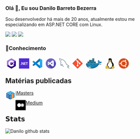 ### Olá 👋, Eu sou Danilo Barreto Bezerra
Sou desenvolvedor há mais de 20 anos, atualmente estou me especializando em ASP.NET CORE com Linux.

![](https://vistr.dev/badge?repo=danilobbezerra.bio)
[![](https://img.shields.io/badge/-Danilo%20Barreto%20Bezerra-blue?style=flat-square&logo=Linkedin&logoColor=white&link=https://www.linkedin.com/in/danilobbezerra/)](https://www.linkedin.com/in/danilobbezerra/)
[![](https://img.shields.io/badge/-@danilobbezerra-%23181717?style=flat-square&logo=github)](https://github.com/danilobbezerra)

### **🔭Conhecimento**

<img align="left" src="imagens/csharp.png" style="padding: 1%" /></a>
<img align="left" src="imagens/dotnet.png" style="padding: 1%" /></a>
<img align="left" src="imagens/vscode.png" style="padding: 1%" />
<img align="left" src="imagens/visual-studio.png" style="padding: 1%" />
<img align="left" src="imagens/mysql.png" style="padding: 1%" /></a>
<img align="left" src="imagens/git.png" style="padding: 1%" /></a>
<img align="left" src="imagens/docker.png" style="padding: 1%" /></a>
<img align="left" src="imagens/linux.jpg" style="padding: 1%" /></a>
<img align="left" src="imagens/ubuntu.png" style="padding: 1%" /></a>

<br />
<br />

## Matérias publicadas
<img align="left" src="imagens/imasters.png" />[iMasters](https://imasters.com.br/perfil/danilobarretobezerra)

<img align="left" src="imagens/medium.png" />[Medium](https://danilobarretobezerra.medium.com/)

## 𝗦𝘁𝗮𝘁𝘀

![Danilo github stats](https://github-readme-stats.vercel.app/api?username=danilobbezerra&show_icons=true&theme=dracula)





<!--
**danilobbezerra/danilobbezerra** is a ✨ _special_ ✨ repository because its `README.md` (this file) appears on your GitHub profile.

Here are some ideas to get you started:

- 🔭 I’m currently working on ...
- 🌱 I’m currently learning ...
- 👯 I’m looking to collaborate on ...
- 🤔 I’m looking for help with ...
- 💬 Ask me about ...
- 📫 How to reach me: ...
- 😄 Pronouns: ...
- ⚡ Fun fact: ...
-->
